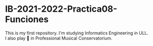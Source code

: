 # IB-2021-2022-Practica08-Funciones
This is my first repository.
I'm studying Informatics Engineering in ULL.  
I also play 🎹 in Professional Musical Conservatorium.
